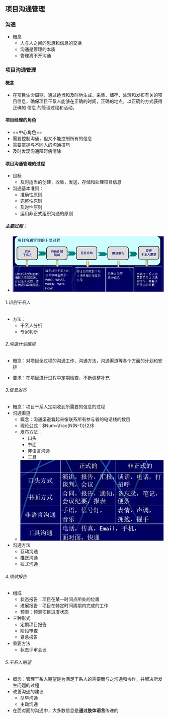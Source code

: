 ## 项目沟通管理
### 沟通

- 概念
	- 人与人之间的思想和信息的交换
	- 沟通是管理的本质
	- 管理离不开沟通

### 项目沟通管理

#### 概念

- 在项目生命周期，通过适当和及时地生成、采集、储存、处理和发布有关的项目信息，确保项目干系人能够在正确的时间，正确的地点，以正确的方式获得正确的 信息 的管理过程和活动。


#### 项目经理的角色
- ==中心角色==
- 需要控制沟通，但又不能控制所有的信息
- 需要掌握与不同人的沟通技巧
- 及时发现沟通障碍病清除

#### 项目沟通管理的过程

- 目标
	- 及时适当的创建，收集，发送，存储和处理项目信息
- 沟通基本准则：
	- 准确性原则
	- 完整性原则
	- 及时性原则
	- 运用非正式组织沟通的原则
##### 主要过程：
- ![](attachment/5417478bea253ca2fe371f1bb427c897.webp) 


###### 1.识别干系人
- 方法：
	- 干系人分析
	- 专家判断

###### 2.沟通计划编排

- 概念：对项目全过程的沟通工作、沟通方法，沟通渠道等各个方面的计划和安排

- 要求：在项目进行过程中定期检查，不断调整补充


###### 3.信息发布
- 概念：项目干系人定期收到所需要的信息的过程
-  沟通渠道
	- 概念：沟通渠道看起来像联系所有参与者的电话线的数目
	- 理论公式：$Num=\frac{N(N-1)}{2}$
	- 发布方法：
		- 口头
		- 书面
		- 非语言沟通
		- 工具
	- ![](attachment/473c32e15389a345552d6ec545c99cda.webp)
- 沟通方法
	- 互动沟通
	- 推送沟通
	- 拉式沟通

###### 4.绩效报告


- 组成
	- 状态报告：项目在某一时间点所处的位置
	- 进展报告：项目在特定时间周期内完成的工作
	- 预测：预测项目进度状态
- 三种形式
	- 定期项目报告
	- 阶段审查
	- 紧急报告
- 重要方法
	- 状态评审会议


###### 5.干系人期望

- 概念：管理干系人期望是为满足干系人的需要而与之沟通和协作，并解决所发生问题的过程
- 改善沟通的建议
	- 尽早沟通
	- 主动沟通
- 在面对面的沟通中，大多数信息是**通过肢体语言**传递的

